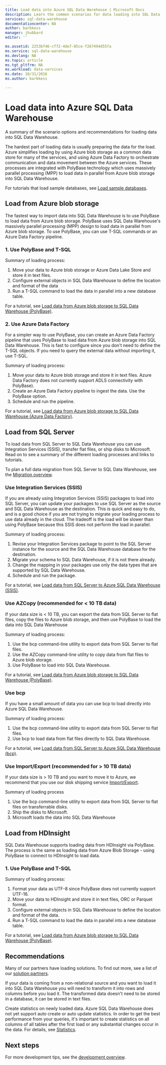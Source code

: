 ```yaml
---
title: Load data into Azure SQL Data Warehouse | Microsoft Docs
description: Learn the common scenarios for data loading into SQL Data Warehouse. These include using PolyBase, Azure blob storage, flat files, and disk shipping. You can also use third-party tools.
services: sql-data-warehouse
documentationcenter: NA
author: barbkess
manager: jhubbard
editor: ''

ms.assetid: 2253bf46-cf72-4de7-85ce-f267494d55fa
ms.service: sql-data-warehouse
ms.devlang: NA
ms.topic: article
ms.tgt_pltfrm: NA
ms.workload: data-services
ms.date: 10/31/2016
ms.author: barbkess

---
```

# Load data into Azure SQL Data Warehouse
A summary of the scenario options and recommendations for loading data into SQL Data Warehouse.

The hardest part of loading data is usually preparing the data for the load. Azure simplifies loading by using Azure blob storage as a common data store for many of the services, and using Azure Data Factory to orchestrate communication and data movement between the Azure services. These processes are integrated with PolyBase technology which uses massively parallel processing (MPP) to load data in parallel from Azure blob storage into SQL Data Warehouse. 

For tutorials that load sample databases, see [Load sample databases][Load sample databases].

## Load from Azure blob storage
The fastest way to import data into SQL Data Warehouse is to use PolyBase to load data from Azure blob storage. PolyBase uses SQL Data Warehouse's massively parallel processing (MPP) design to load data in parallel from Azure blob storage. To use PolyBase, you can use T-SQL commands or an Azure Data Factory pipeline.

### 1. Use PolyBase and T-SQL
Summary of loading process:

1. Move your data to Azure blob storage or Azure Data Lake Store and store it in text files.
3. Configure external objects in SQL Data Warehouse to define the location and format of the data
4. Run a T-SQL command to load the data in parallel into a new database table.

<!-- 5. Schedule and run a loading job. --> 

For a tutorial, see [Load data from Azure blob storage to SQL Data Warehouse (PolyBase)][Load data from Azure blob storage to SQL Data Warehouse (PolyBase)].

### 2. Use Azure Data Factory
For a simpler way to use PolyBase, you can create an Azure Data Factory pipeline that uses PolyBase to load data from Azure blob storage into SQL Data Warehouse. This is fast to configure since you don't need to define the T-SQL objects. If you need to query the external data without importing it, use T-SQL. 

Summary of loading process:

1. Move your data to Azure blob storage and store it in text files. Azure Data Factory does not currently support ADLS connectivity with PolyBase).
3. Create an Azure Data Factory pipeline to ingest the data. Use the PolyBase option.
4. Schedule and run the pipeline.

For a tutorial, see [Load data from Azure blob storage to SQL Data Warehouse (Azure Data Factory)][Load data from Azure blob storage to SQL Data Warehouse (Azure Data Factory)].

## Load from SQL Server
To load data from SQL Server to SQL Data Warehouse you can use Integration Services (SSIS), transfer flat files, or ship disks to Microsoft. Read on to see a summary of the different loading processes and links to tutorials.

To plan a full data migration from SQL Server to SQL Data Warehouse, see the [Migration overview][Migration overview]. 

### Use Integration Services (SSIS)
If you are already using Integration Services (SSIS) packages to load into SQL Server, you can update your packages to use SQL Server as the source and SQL Data Warehouse as the destination. This is quick and easy to do, and is a good choice if you are not trying to migrate your loading process to use data already in the cloud. The tradeoff is the load will be slower than using PolyBase because this SSIS does not perform the load in parallel.

Summary of loading process:

1. Revise your Integration Services package to point to the SQL Server instance for the source and the SQL Data Warehouse database for the destination.
2. Migrate your schema to SQL Data Warehouse, if it is not there already.
3. Change the mapping in your packages use only the data types that are supported by SQL Data Warehouse.
4. Schedule and run the package.

For a tutorial, see [Load data from SQL Server to Azure SQL Data Warehouse (SSIS)][Load data from SQL Server to Azure SQL Data Warehouse (SSIS)].

### Use AZCopy (recommended for < 10 TB data)
If your data size is < 10 TB, you can export the data from SQL Server to flat files, copy the files to Azure blob storage, and then use PolyBase to load the data into SQL Data Warehouse

Summary of loading process:

1. Use the bcp command-line utility to export data from SQL Server to flat files.
2. Use the AZCopy command-line utility to copy data from flat files to Azure blob storage.
3. Use PolyBase to load into SQL Data Warehouse.

For a tutorial, see [Load data from Azure blob storage to SQL Data Warehouse (PolyBase)][Load data from Azure blob storage to SQL Data Warehouse (PolyBase)].

### Use bcp
If you have a small amount of data you can use bcp to load directly into Azure SQL Data Warehouse.

Summary of loading process:

1. Use the bcp command-line utility to export data from SQL Server to flat files.
2. Use bcp to load data from flat files directly to SQL Data Warehouse.

For a tutorial, see [Load data from SQL Server to Azure SQL Data Warehouse (bcp)][Load data from SQL Server to Azure SQL Data Warehouse (bcp)].

### Use Import/Export (recommended for > 10 TB data)
If your data size is > 10 TB and you want to move it to Azure, we recommend that you use our disk shipping service [Import/Export][Import/Export]. 

Summary of loading process

1. Use the bcp command-line utility to export data from SQL Server to flat files on transferrable disks.
2. Ship the disks to Microsoft.
3. Microsoft loads the data into SQL Data Warehouse

## Load from HDInsight
SQL Data Warehouse supports loading data from HDInsight via PolyBase. The process is the same as 
loading data from Azure Blob Storage - using PolyBase to connect to HDInsight to load data. 

### 1. Use PolyBase and T-SQL
Summary of loading process:

1. Format your data as UTF-8 since PolyBase does not currently support UTF-16.
2. Move your data to HDInsight and store it in text files, ORC or Parquet format.
3. Configure external objects in SQL Data Warehouse to define the location and format of the data.
4. Run a T-SQL command to load the data in parallel into a new database table.

For a tutorial, see [Load data from Azure blob storage to SQL Data Warehouse (PolyBase)][Load data from Azure blob storage to SQL Data Warehouse (PolyBase)].

## Recommendations
Many of our partners have loading solutions. To find out more, see a list of our [solution partners][solution partners]. 

If your data is coming from a non-relational source and you want to load it into SQL Data Warehouse you will need to transform it into rows and columns before you load it. The transformed data doesn't need to be stored in a database, it can be stored in text files.

Create statistics on newly loaded data. Azure SQL Data Warehouse does not yet support auto create or auto update statistics.  In order to get the best performance from your queries, it's important to create statistics on all columns of all tables after the first load or any substantial changes occur in the data.  For details, see [Statistics][Statistics].

## Next steps
For more development tips, see the [development overview][development overview].

<!--Image references-->

<!--Article references-->
[Load data from Azure blob storage to SQL Data Warehouse (PolyBase)]: ./sql-data-warehouse-load-from-azure-blob-storage-with-polybase.md
[Load data from Azure blob storage to SQL Data Warehouse (Azure Data Factory)]: ./sql-data-warehouse-load-from-azure-blob-storage-with-data-factory.md
[Load data from SQL Server to Azure SQL Data Warehouse (SSIS)]: ./sql-data-warehouse-load-from-sql-server-with-integration-services.md
[Load data from SQL Server to Azure SQL Data Warehouse (bcp)]: ./sql-data-warehouse-load-from-sql-server-with-bcp.md
[Load data from SQL Server to Azure SQL Data Warehouse (AZCopy)]: ./sql-data-warehouse-load-from-sql-server-with-azcopy.md

[Load sample databases]: ./sql-data-warehouse-load-sample-databases.md
[Migration overview]: ./sql-data-warehouse-overview-migrate.md
[solution partners]: ./sql-data-warehouse-partner-business-intelligence.md
[development overview]: ./sql-data-warehouse-overview-develop.md
[Statistics]: ./sql-data-warehouse-tables-statistics.md

<!--MSDN references-->

<!--Other Web references-->
[Import/Export]: https://azure.microsoft.com/documentation/articles/storage-import-export-service/

